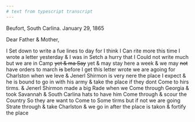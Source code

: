 ```yaml
---
# text from typescript transcript
---
```

Beufort, South Carlina. January 29, 1865

Dear Father & Mother,

I Set down to write a fue lines to day for I think I Can rite more this time  I wrote a letter yesterday & I was in Setch a hurry that I Could not write much but we are in Camp ~~yet & ma Say~~ yet & may stay here a week & we may ~~not~~ have orders to march ~~is~~ before I get this letter wrote we are agoing for Charlston when we leve   & Jenerl Shirmon is very nere the place I expect & he is bound to go in with his army & take the place if they dont Come to hirs tirms. & Jenerl Shirmon made a big Rade when we Come through Georgia & took Savannah & South Carlina hats to have him Come through & scour the Country  So they are want to Come to Some tirms but if not we are going Strate through & take Charlston & we go in after the place is takon & fortify the place